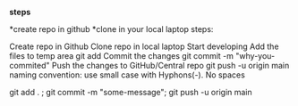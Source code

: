 **steps**

*create repo in github
*clone in your local laptop 
steps:

Create repo in Github
Clone repo in local laptop
Start developing
Add the files to temp area
git add <file-name>
Commit the changes
git commit -m "why-you-commited"
Push the changes to GitHub/Central repo
git push -u origin main
naming convention: use small case with Hyphons(-). No spaces

git add . ; git commit -m "some-message"; git push -u origin main